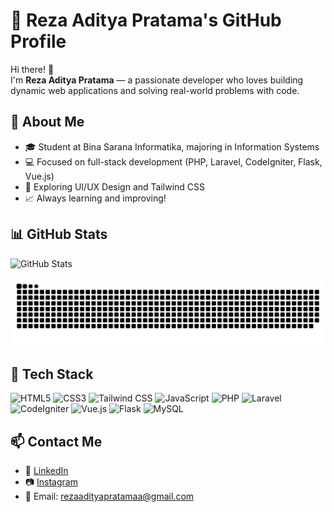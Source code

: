 <!DOCTYPE html>
<html lang="en">
<body>

  <h1>🐍 Reza Aditya Pratama's GitHub Profile</h1>

  <div class="section">
    <p>Hi there! 👋<br>
      I'm <strong>Reza Aditya Pratama</strong> — a passionate developer who loves building dynamic web applications and solving real-world problems with code.
    </p>
  </div>

  <div class="section">
    <h2>🚀 About Me</h2>
    <ul>
      <li>🎓 Student at Bina Sarana Informatika, majoring in Information Systems</li>
      <li>💻 Focused on full-stack development (PHP, Laravel, CodeIgniter, Flask, Vue.js)</li>
      <li>🎨 Exploring UI/UX Design and Tailwind CSS</li>
      <li>📈 Always learning and improving!</li>
    </ul>
  </div>

  <div class="section">
    <h2>📊 GitHub Stats</h2>
    <img src="https://github-readme-stats.vercel.app/api?username=rezaalpratamaa&show_icons=true&theme=radical" alt="GitHub Stats">
  </div>

<p align="center">
  <img src="https://raw.githubusercontent.com/platane/snk/output/github-contribution-grid-snake-dark.svg?user=maulanasyaa&color_snake=#00BFFF&color_dots=#A4A5A6" alt="github contribution snake dark" />
</p>

  <div class="section">
    <h2>🧰 Tech Stack</h2>
    <div class="badges">
      <img src="https://img.shields.io/badge/html5-%23E34F26.svg?style=flat&logo=html5&logoColor=white" alt="HTML5">
      <img src="https://img.shields.io/badge/css3-%231572B6.svg?style=flat&logo=css3&logoColor=white" alt="CSS3">
      <img src="https://img.shields.io/badge/tailwindcss-%2338B2AC.svg?style=flat&logo=tailwind-css&logoColor=white" alt="Tailwind CSS">
      <img src="https://img.shields.io/badge/javascript-%23323330.svg?style=flat&logo=javascript&logoColor=%23F7DF1E" alt="JavaScript">
      <img src="https://img.shields.io/badge/php-%23777BB4.svg?style=flat&logo=php&logoColor=white" alt="PHP">
      <img src="https://img.shields.io/badge/laravel-%23FF2D20.svg?style=flat&logo=laravel&logoColor=white" alt="Laravel">
      <img src="https://img.shields.io/badge/codeigniter-%23DD4814.svg?style=flat&logo=codeigniter&logoColor=white" alt="CodeIgniter">
      <img src="https://img.shields.io/badge/vuejs-%2335495e.svg?style=flat&logo=vue.js&logoColor=%234FC08D" alt="Vue.js">
      <img src="https://img.shields.io/badge/flask-%23000.svg?style=flat&logo=flask&logoColor=white" alt="Flask">
      <img src="https://img.shields.io/badge/mysql-%2300f.svg?style=flat&logo=mysql&logoColor=white" alt="MySQL">
    </div>
  </div>

  <div class="section">
    <h2>📫 Contact Me</h2>
    <ul>
      <li>💼 <a href="https://www.linkedin.com/in/rezaalpratamaa">LinkedIn</a></li>
      <li>📷 <a href="https://instagram.com/rezaalpratamaa">Instagram</a></li>
      <li>📧 Email: <a href="mailto:rezaadityapratamaa@gmail.com">rezaadityapratamaa@gmail.com</a></li>
    </ul>
  </div>

</body>
</html>
